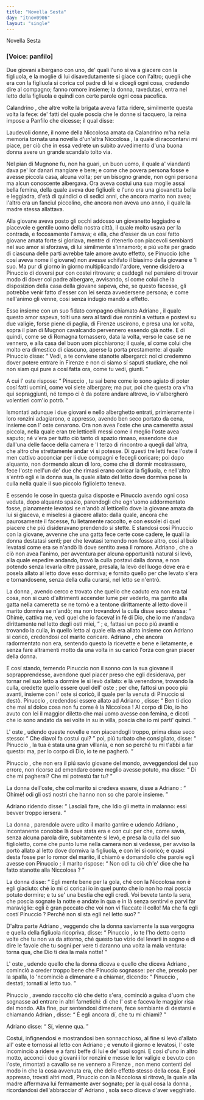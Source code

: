 ```yaml
---
title: "Novella Sesta"
day: "itnov0906"
layout: "single"
---
```

<html>
 <head>
 </head>
 <body>
  <div id="nov0906" type="novella" who="panfilo">
   <head>
    Novella Sesta
   </head>
   <p>
    <h3>
     [Voice: panfilo]
    </h3>
   </p>
   <argument>
    <p>
     <milestone id="p09060001"/>
     Due giovani albergano con uno, de' quali l'uno si va a giacere con la figliuola, e la moglie di lui disavedutamente si giace con l'altro; quegli che era con la figliuola si corica col padre di lei e dicegli ogni cosa, credendo dire al compagno; fanno romore insieme; la donna, ravedutasi, entra nel letto della figliuola e quindi con certe parole ogni cosa pacefica.
    </p>
   </argument>
   <div3 type="commentary" who="author">
    <p>
     <milestone id="p09060002"/>
     <name persref="calandrino" type="person">
      Calandrino
     </name>
     , che altre volte la brigata aveva fatta ridere, similmente questa volta la fece: de' fatti del quale poscia che le donne si tacquero,
     <name persref="emilia" type="person">
      la reina
     </name>
     impose a
     <name persref="panfilo" type="person">
      Panfilo
     </name>
     che dicesse; il qual disse:
    </p>
   </div3>
   <div3 type="commentary" who="panfilo">
    <p>
     <milestone id="p09060003"/>
     Laudevoli donne, il nome della
     <name persref="niccolosa" type="person">
      Niccolosa
     </name>
     amata da
     <name persref="calandrino" type="person">
      Calandrino
     </name>
     m'ha nella memoria tornata una novella d'un'altra
     <name persref="niccolosa-0906" type="person">
      Niccolosa
     </name>
     , la quale di raccontarvi mi piace, per ci&ograve; che in essa vedrete un subito avvedimento d'una buona donna avere un grande scandalo tolto via.
    </p>
   </div3>
   <p>
    <milestone id="p09060004"/>
    Nel pian di
    <name placeref="mugnone" type="place">
     Mugnone
    </name>
    fu, non ha guari, un buon uomo, il quale a' viandanti dava pe' lor danari mangiare e bere; e come che povera persona fosse e avesse piccola casa, alcuna volta; per un bisogno grande, non ogni persona ma alcun conoscente albergava.
    <milestone id="p09060005"/>
    Ora aveva costui una sua moglie assai bella femina, della quale aveva due figliuoli: e l'uno era una giovanetta bella e leggiadra, d'et&agrave; di quindici o di sedici anni, che ancora marito non avea; l'altro era un fanciul piccolino, che ancora non aveva uno anno, il quale la madre stessa allattava.
   </p>
   <p>
    <milestone id="p09060006"/>
    Alla giovane aveva posto gli occhi addosso un giovanetto leggiadro e piacevole e gentile uomo della nostra citt&agrave;, il quale molto usava per la contrada, e focosamente l'amava; e ella, che d'esser da un cos&iacute; fatto giovane amata forte si gloriava, mentre di ritenerlo con piacevoli sembianti nel suo amor si sforzava, di lui similmente s'innamor&ograve;; e pi&uacute; volte per grado di ciascuna delle parti avrebbe tale amore avuto effetto, se
    <name persref="pinuccio" type="person">
     Pinuccio
    </name>
    (che cos&iacute; aveva nome il giovane) non avesse schifato il biasimo della giovane e 'l suo.
    <milestone id="p09060007"/>
    Ma pur di giorno in giorno multiplicando l'ardore, venne disidero a
    <name persref="pinuccio" type="person">
     Pinuccio
    </name>
    di doversi pur con costei ritrovare; e caddegli nel pensiero di trovar modo di dover col padre albergare, avvisando, s&iacute; come colui che la disposizion della casa della giovane sapeva, che, se questo facesse, gli potrebbe venir fatto d'esser con lei senza avvedersene persona; e come nell'animo gli venne, cos&iacute; senza indugio mand&ograve; a effetto.
   </p>
   <p>
    <milestone id="p09060008"/>
    Esso insieme con un suo fidato compagno chiamato
    <name persref="adriano" type="person">
     Adriano
    </name>
    , il quale questo amor sapeva, tolti una sera al tardi due ronzini a vettura e postevi su due valigie, forse piene di paglia, di
    <name placeref="firenze" type="place">
     Firenze
    </name>
    uscirono, e presa una lor volta, sopra il pian di
    <name placeref="mugnone" type="place">
     Mugnon
    </name>
    cavalcando pervennero essendo gi&agrave; notte.
    <milestone id="p09060009"/>
    E di quindi, come se di
    <name placeref="romagna" type="place">
     Romagna
    </name>
    tornassero, data la volta, verso le case se ne vennero, e alla casa del buon uom picchiarono; il quale, s&iacute; come colui che molto era dimestico di ciascuno, aperse la porta prestamente: al quale
    <name persref="pinuccio" type="person">
     Pinuccio
    </name>
    disse:
    <q direct="unspecified" who="pinuccio">
     Vedi, a te conviene stanotte albergarci: noi ci credemmo dover potere entrare in
     <name placeref="firenze" type="place">
      Firenze
     </name>
     e non ci siamo s&iacute; saputi studiare, che noi non siam qui pure a cos&iacute; fatta ora, come tu vedi, giunti.
    </q>
   </p>
   <p>
    <milestone id="p09060010"/>
    A cui l'
    <name persref="oste-0906" type="person">
     oste
    </name>
    rispose:
    <q direct="unspecified" who="oste-0906">
     <name persref="pinuccio" type="person">
      Pinuccio
     </name>
     , tu sai bene come io sono agiato di poter cos&iacute; fatti uomini, come voi siete albergare; ma pur, poi che questa ora v'ha qui sopraggiunti, n&eacute; tempo ci &egrave; da potere andare altrove, io v'albergher&ograve; volentieri com'io potr&ograve;.
    </q>
   </p>
   <p>
    <milestone id="p09060011"/>
    Ismontati adunque i due giovani e nello alberghetto entrati, primieramente i loro ronzini adagiarono, e appresso, avendo ben seco portato da cena, insieme con l'
    <name persref="oste-0906" type="person">
     oste
    </name>
    cenarono. Ora non avea l'oste che una cameretta assai piccola, nella quale eran tre letticelli messi come il meglio l'oste avea saputo; n&eacute; v'era per tutto ci&ograve; tanto di spazio rimaso, essendone due dall'una delle facce della camera e 'l terzo di rincontro a quegli dall'altra, che altro che strettamente andar vi si potesse.
    <milestone id="p09060012"/>
    Di questi tre letti fece l'oste il men cattivo acconciar per li due compagni e fecegli coricare; poi dopo alquanto, non dormendo alcun di loro, come che di dormir mostrassero, fece l'oste nell'un de' due che rimasi erano coricar la figliuola, e nell'altro s'entr&ograve; egli e la
    <name persref="donna-0906" type="person">
     donna
    </name>
    sua, la quale allato del letto dove dormiva pose la culla nella quale il suo piccolo figlioletto teneva.
   </p>
   <p>
    <milestone id="p09060013"/>
    E essendo le cose in questa guisa disposte e
    <name persref="pinuccio" type="person">
     Pinuccio
    </name>
    avendo ogni cosa veduta, dopo alquanto spazio, parendogli che ogn'uomo addormentato fosse, pianamente levatosi se n'and&ograve; al letticello dove la giovane amata da lui si giaceva, e miselesi a giacere allato: dalla quale, ancora che paurosamente il facesse, fu lietamente raccolto, e con essolei di quel piacere che pi&uacute; disideravano prendendo si stette.
    <milestone id="p09060014"/>
    E standosi cos&iacute;
    <name persref="pinuccio" type="person">
     Pinuccio
    </name>
    con la giovane, avvenne che una gatta fece certe cose cadere, le quali la
    <name persref="donna-0906" type="person">
     donna
    </name>
    destatasi sent&iacute;; per che levatasi temendo non fosse altro, cos&iacute; al buio levatasi come era se n'and&ograve; l&agrave; dove sentito avea il romore.
    <milestone id="p09060015"/>
    <name persref="adriano" type="person">
     Adriano
    </name>
    , che a ci&ograve; non avea l'animo, per avventura per alcuna opportunit&agrave; natural si lev&ograve;, alla quale espedire andando, trov&ograve; la culla postavi dalla donna, e non potendo senza levarla oltre passare, presala, la lev&ograve; del luogo dove era e posela allato al letto dove esso dormiva; e fornito quello per che levato s'era e tornandosene, senza della culla curarsi, nel letto se n'entr&ograve;.
   </p>
   <p>
    <milestone id="p09060016"/>
    La
    <name persref="donna-0906" type="person">
     donna
    </name>
    , avendo cerco e trovato che quello che caduto era non era tal cosa, non si cur&ograve; d'altrimenti accender lume per vederlo, ma garrito alla gatta nella cameretta se ne torn&ograve; e a tentone dirittamente al letto dove il marito dormiva se n'and&ograve;; ma non trovandovi la culla disse seco stessa:
    <q direct="unspecified" who="donna-0906">
     Ohim&egrave;, cattiva me, vedi quel che io faceva! in f&eacute; di Dio, che io me n'andava dirittamente nel letto degli osti miei,
    </q>
    ;
    <milestone id="p09060017"/>
    e, fattasi un poco pi&uacute; avanti e trovando la culla, in quello letto al quale ella era allato insieme con
    <name persref="adriano" type="person">
     Adriano
    </name>
    si coric&ograve;, credendosi col marito coricare.
    <name persref="adriano" type="person">
     Adriano
    </name>
    , che ancora radormentato non era, sentendo questo la ricevette e bene e lietamente, e senza fare altramenti motto da una volta in su caric&ograve; l'orza con gran piacer della donna.
   </p>
   <p>
    <milestone id="p09060018"/>
    E cos&iacute; stando, temendo
    <name persref="pinuccio" type="person">
     Pinuccio
    </name>
    non il sonno con la sua giovane il soprapprendesse, avendone quel piacer preso che egli desiderava, per tornar nel suo letto a dormire le si lev&ograve; dallato: e l&agrave; venendone, trovando la culla, credette quello essere quel dell'
    <name persref="oste-0906" type="person">
     oste
    </name>
    ; per che, fattosi un poco pi&uacute; avanti, insieme con l'
    <name persref="oste-0906" type="person">
     oste
    </name>
    si coric&ograve;, il quale per la venuta di
    <name persref="pinuccio" type="person">
     Pinuccio
    </name>
    si dest&ograve;.
    <milestone id="p09060019"/>
    <name persref="pinuccio" type="person">
     Pinuccio
    </name>
    , credendosi essere allato ad
    <name persref="adriano" type="person">
     Adriano
    </name>
    , disse:
    <q direct="unspecified" who="pinuccio">
     Ben ti dico che mai s&iacute; dolce cosa non fu come &egrave; la
     <name persref="niccolosa-0906" type="person">
      Niccolosa
     </name>
     ! Al corpo di Dio, io ho avuto con lei il maggior diletto che mai uomo avesse con femina, e dicoti che io sono andato da sei volte in su in villa, poscia che io mi parti' quinci.
    </q>
   </p>
   <p>
    <milestone id="p09060020"/>
    L'
    <name persref="oste-0906" type="person">
     oste
    </name>
    , udendo queste novelle e non piacendogli troppo, prima disse seco stesso:
    <q direct="unspecified" who="oste-0906">
     Che diavol fa costui qui?
    </q>
    poi, pi&uacute; turbato che consigliato, disse:
    <q direct="unspecified" who="oste-0906">
     <name persref="pinuccio" type="person">
      Pinuccio
     </name>
     , la tua &egrave; stata una gran villania, e non so perch&eacute; tu mi t'abbi a far questo: ma, per lo corpo di Dio, io te ne pagher&ograve;.
    </q>
   </p>
   <p>
    <milestone id="p09060021"/>
    <name persref="pinuccio" type="person">
     Pinuccio
    </name>
    , che non era il pi&uacute; savio giovane del mondo, avveggendosi del suo errore, non ricorse ad emendare come meglio avesse potuto, ma disse:
    <q direct="unspecified" who="pinuccio">
     Di che mi pagherai? Che mi potrest&uacute; far tu?
    </q>
   </p>
   <p>
    <milestone id="p09060022"/>
    La
    <name persref="donna-0906" type="person">
     donna
    </name>
    dell'oste, che col marito si credeva essere, disse a
    <name persref="adriano" type="person">
     Adriano
    </name>
    :
    <q direct="unspecified" who="donna-0906">
     Ohim&egrave;! odi gli osti nostri che hanno non so che parole insieme.
    </q>
   </p>
   <p>
    <milestone id="p09060023"/>
    <name persref="adriano" type="person">
     Adriano
    </name>
    ridendo disse:
    <q direct="unspecified" who="adriano">
     Lasciali fare, che Idio gli metta in malanno: essi bevver troppo iersera.
    </q>
   </p>
   <p>
    <milestone id="p09060024"/>
    La
    <name persref="donna-0906" type="person">
     donna
    </name>
    , parendole avere udito il marito garrire e udendo
    <name persref="adriano" type="person">
     Adriano
    </name>
    , incontanente conobbe l&agrave; dove stata era e con cui: per che, come savia, senza alcuna parola dire, subitamente si lev&ograve;, e presa la culla del suo figlioletto, come che punto lume nella camera non si vedesse, per avviso la port&ograve; allato al letto dove dormiva la figliuola, e con lei si coric&ograve;;
    <milestone id="p09060025"/>
    e quasi desta fosse per lo romor del marito, il chiam&ograve; e domandollo che parole egli avesse con
    <name persref="pinuccio" type="person">
     Pinuccio
    </name>
    ; il marito rispose:
    <q direct="unspecified" who="oste-0906">
     Non odi tu ci&ograve; ch'e' dice che ha fatto stanotte alla
     <name persref="niccolosa-0906" type="person">
      Niccolosa
     </name>
     ?
    </q>
   </p>
   <p>
    <milestone id="p09060026"/>
    La
    <name persref="donna-0906" type="person">
     donna
    </name>
    disse:
    <q direct="unspecified" who="donna-0906">
     Egli mente bene per la gola, ch&eacute; con la
     <name persref="niccolosa-0906" type="person">
      Niccolosa
     </name>
     non &egrave; egli giaciuto: ch&eacute; io mi ci coricai io in quel punto che io non ho mai poscia potuto dormire; e tu se' una bestia che egli credi. Voi bevete tanto la sera, che poscia sognate la notte e andate in qua e in l&agrave; senza sentirvi e parvi far maraviglie: egli &egrave; gran peccato che voi non vi fiaccate il collo! Ma che fa egli cost&iacute;
     <name persref="pinuccio" type="person">
      Pinuccio
     </name>
     ? Perch&eacute; non si sta egli nel letto suo?
    </q>
   </p>
   <p>
    <milestone id="p09060027"/>
    D'altra parte
    <name persref="adriano" type="person">
     Adriano
    </name>
    , veggendo che la
    <name persref="donna-0906" type="person">
     donna
    </name>
    saviamente la sua vergogna e quella della figliuola ricopriva, disse:
    <q direct="unspecified" who="adriano">
     <name persref="pinuccio" type="person">
      Pinuccio
     </name>
     , io te l'ho detto cento volte che tu non va da attorno, ch&eacute; questo tuo vizio del levarti in sogno e di dire le favole che tu sogni per vere ti daranno una volta la mala ventura: torna qua, che Dio ti dea la mala notte!
    </q>
   </p>
   <p>
    <milestone id="p09060028"/>
    L'
    <name persref="oste-0906" type="person">
     oste
    </name>
    , udendo quello che la
    <name persref="donna-0906" type="person">
     donna
    </name>
    diceva e quello che diceva
    <name persref="adriano" type="person">
     Adriano
    </name>
    , cominci&ograve; a creder troppo bene che
    <name persref="pinuccio" type="person">
     Pinuccio
    </name>
    sognasse: per che, presolo per la spalla, lo 'ncominci&ograve; a dimenare e a chiamar, dicendo:
    <q direct="unspecified" who="oste-0906">
     <name persref="pinuccio" type="person">
      Pinuccio
     </name>
     , destati; tornati al letto tuo.
    </q>
   </p>
   <p>
    <milestone id="p09060029"/>
    <name persref="pinuccio" type="person">
     Pinuccio
    </name>
    , avendo raccolto ci&ograve; che detto s'era, cominci&ograve; a guisa d'uom che sognasse ad entrare in altri farnetichi: di che l'
    <name persref="oste-0906" type="person">
     ost
    </name>
    e faceva le maggior risa del mondo. Alla fine, pur sentendosi dimenare, fece sembiante di destarsi e chiamando
    <name persref="adriano" type="person">
     Adrian
    </name>
    , disse:
    <q direct="unspecified" who="pinuccio">
     &Egrave; egli ancora d&iacute;, che tu mi chiami?
    </q>
   </p>
   <p>
    <milestone id="p09060030"/>
    <name persref="adriano" type="person">
     Adriano
    </name>
    disse:
    <q direct="unspecified" who="adriano">
     S&iacute;, vienne qua.
    </q>
   </p>
   <p>
    <milestone id="p09060031"/>
    Costui, infignendosi e mostrandosi ben sonnacchioso, al fine si lev&ograve; d'allato all'
    <name persref="oste-0906" type="person">
     oste
    </name>
    e tornossi al letto con
    <name persref="adriano" type="person">
     Adriano
    </name>
    ; e venuto il giorno e levatosi, l'
    <name persref="oste-0906" type="person">
     oste
    </name>
    incominci&ograve; a ridere e a farsi beffe di lui e de' suoi sogni.
    <milestone id="p09060032"/>
    E cos&iacute; d'uno in altro motto, acconci i duo giovani i lor ronzini e messe le lor valigie e bevuto con l'oste, rimontati a cavallo se ne vennero a
    <name placeref="firenze" type="place">
     Firenze
    </name>
    , non meno contenti del modo in che la cosa avvenuta era, che dello effetto stesso della cosa.
    <milestone id="p09060033"/>
    E poi appresso, trovati altri modi,
    <name persref="pinuccio" type="person">
     Pinuccio
    </name>
    con la
    <name persref="niccolosa-0906" type="person">
     Niccolosa
    </name>
    si ritrov&ograve;, la quale alla madre affermava lui fermamente aver sognato; per la qual cosa la
    <name persref="donna-0906" type="person">
     donna
    </name>
    , ricordandosi dell'abbracciar d'
    <name persref="adriano" type="person">
     Adriano
    </name>
    , sola seco diceva d'aver vegghiato.
   </p>
  </div>
 </body>
</html>
